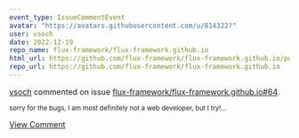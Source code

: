 ```yaml
---
event_type: IssueCommentEvent
avatar: "https://avatars.githubusercontent.com/u/814322?"
user: vsoch
date: 2022-12-19
repo_name: flux-framework/flux-framework.github.io
html_url: https://github.com/flux-framework/flux-framework.github.io/pull/64
repo_url: https://github.com/flux-framework/flux-framework.github.io
---
```


<a href='https://github.com/vsoch' target='_blank'>vsoch</a> commented on issue <a href='https://github.com/flux-framework/flux-framework.github.io/pull/64' target='_blank'>flux-framework/flux-framework.github.io#64</a>.

<small>sorry for the bugs, I am most definitely not a web developer, but I try!...</small>

<a href='https://github.com/flux-framework/flux-framework.github.io/pull/64' target='_blank'>View Comment</a>